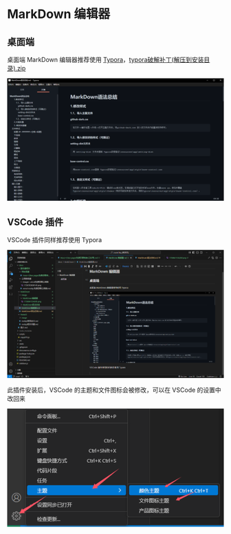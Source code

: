 # MarkDown 编辑器

## 桌面端

桌面端 MarkDown 编辑器推荐使用 [Typora](https://typora.io/)，[typora破解补丁(解压到安装目录).zip](typora破解补丁(解压到安装目录).zip)

![1736841534285](image/MarkDown编辑器/1736841534285.png)

## VSCode 插件

VSCode 插件同样推荐使用 Typora

![1736841880145](image/MarkDown编辑器/1736841880145.png)

此插件安装后，VSCode 的主题和文件图标会被修改，可以在 VSCode 的设置中改回来

![1737522330113](image/MarkDown编辑器/1737522330113.png)
